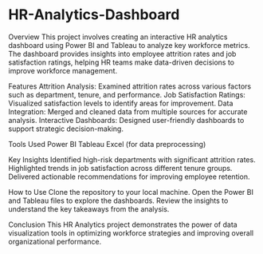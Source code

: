 # HR-Analytics-Dashboard
Overview
This project involves creating an interactive HR analytics dashboard using Power BI and Tableau to analyze key workforce metrics. The dashboard provides insights into employee attrition rates and job satisfaction ratings, helping HR teams make data-driven decisions to improve workforce management.

Features
Attrition Analysis: Examined attrition rates across various factors such as department, tenure, and performance.
Job Satisfaction Ratings: Visualized satisfaction levels to identify areas for improvement.
Data Integration: Merged and cleaned data from multiple sources for accurate analysis.
Interactive Dashboards: Designed user-friendly dashboards to support strategic decision-making.

Tools Used
Power BI
Tableau
Excel (for data preprocessing)

Key Insights
Identified high-risk departments with significant attrition rates.
Highlighted trends in job satisfaction across different tenure groups.
Delivered actionable recommendations for improving employee retention.

How to Use
Clone the repository to your local machine.
Open the Power BI and Tableau files to explore the dashboards.
Review the insights to understand the key takeaways from the analysis.

Conclusion
This HR Analytics project demonstrates the power of data visualization tools in optimizing workforce strategies and improving overall organizational performance.

